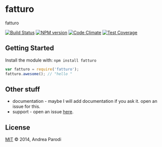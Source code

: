 # fatturo 

fatturo

[![Build Status](https://secure.travis-ci.org/parroit/fatturo.png?branch=master)](http://travis-ci.org/parroit/fatturo) [![NPM version](https://badge-me.herokuapp.com/api/npm/fatturo.png)](http://badges.enytc.com/for/npm/fatturo)  [![Code Climate](https://codeclimate.com/github/parroit/fatturo.png)](https://codeclimate.com/github/parroit/fatturo) [![Test Coverage](https://codeclimate.com/github/parroit/fatturo/badges/coverage.svg)](https://codeclimate.com/github/parroit/fatturo)

## Getting Started
Install the module with: `npm install fatturo`

```javascript
var fatturo = require('fatturo');
fatturo.awesome(); // "hello "
```

## Other stuff

* documentation - maybe I will add documentation if you ask it. open an issue for this.
* support - open an issue [here](https://github.com/parroit/fatturo/issues).

## License
[MIT](http://opensource.org/licenses/MIT) © 2014, Andrea Parodi
